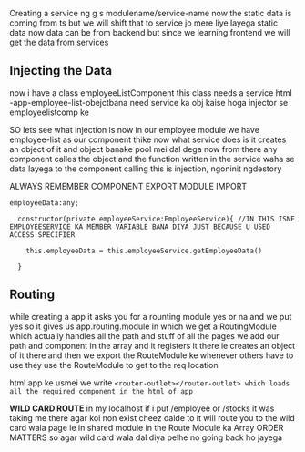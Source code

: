 
Creating a service ng g s modulename/service-name 
now the static data is coming from ts but we will shift that to service jo mere liye layega static data now data can be from backend but since we learning frontend we will get the data from services 
## Injecting the Data 
now i have a class employeeListComponent this class needs a service html -app-employee-list-obejctbana need service ka obj kaise hoga injector se employeelistcomp ke 

SO lets see what injection is now in our employee module we have employee-list as our component thike now what service does is it creates an object of it and object banake pool mei dal dega now from there any component calles the object and the function written in the service waha se data layega to the component calling this is injection,
ngoninit ngdestory

ALWAYS REMEMBER COMPONENT EXPORT MODULE IMPORT 
```
employeeData:any;

  constructor(private employeeService:EmployeeService){ //IN THIS ISNE EMPLOYEESERVICE KA MEMBER VARIABLE BANA DIYA JUST BECAUSE U USED ACCESS SPECIFIER 

    this.employeeData = this.employeeService.getEmployeeData()

  }
```

## Routing 
while creating a app it asks you for a rounting module yes or na and we put yes so it gives us app.routing.module in which we get a RoutingModule which actually handles all the path and stuff of all the pages we add our path and component in the array and it registers it there ie creates an object of it there and then we export the RouteModule ke whenever others have to use they use the RouteModule to get to the req location 

html app ke usmei we write <router-outlet></router-outlet>```
 <router-outlet></router-outlet>
 which loads all the required component in the html of app ```

 **WILD CARD ROUTE**
in my localhost if i put /employee or /stocks it was taking me there agar koi non exist cheez dalde to it will route you to the wild card wala page ie in shared module 
in the Route Module ka Array ORDER MATTERS so agar wild card wala dal diya pelhe no going back ho jayega 